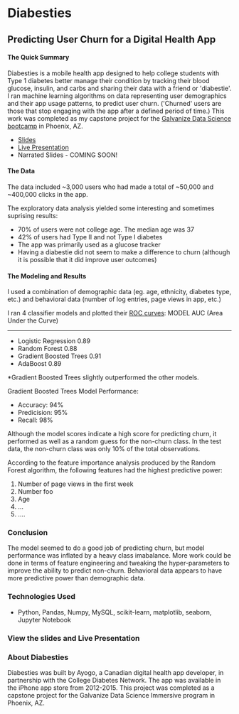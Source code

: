 # Diabesties
## Predicting User Churn for a Digital Health App
#### The Quick Summary
Diabesties is a mobile health app designed to help college students with Type 1 diabetes better manage their condition by tracking their blood glucose, insulin, and carbs and sharing their data with a friend or 'diabestie'. I ran machine learning algorithms on data representing user demographics and their app usage patterns, to predict user churn. ('Churned' users are those that stop engaging with the app after a defined period of time.) This work was completed as my capstone project for the [Galvanize Data Science bootcamp](https://www.galvanize.com/phoenix/data-science) in Phoenix, AZ. 

* [Slides](https://www.slideshare.net/secret/7XXDeLkAWWXyWC)  
* [Live Presentation](https://youtu.be/6jJtakvCEqA)  
* Narrated Slides - COMING SOON!

#### The Data
The data included ~3,000 users who had made a total of ~50,000 and ~400,000 clicks in the app. 

The exploratory data analysis yielded some interesting and sometimes suprising results:
* 70% of users were not college age. The median age was 37 
* 42% of users had Type II and not Type I diabetes
* The app was primarily used as a glucose tracker
* Having a diabestie did not seem to make a difference to churn (although it is possible that it did improve user outcomes)

#### The Modeling and Results
I used a combination of demographic data (eg. age, ethnicity, diabetes type, etc.) and behavioral data (number of log entries, page views in app, etc.)

I ran 4 classifier models and plotted their [ROC curves](https://github.com/nadaataiyab/diabesties/blob/master/images/Galvanize_Capstone_Nadaa.024.jpeg):
          MODEL            AUC (Area Under the Curve)
  ----------------------   --------------------------
* Logistic Regression              0.89
* Random Forest                    0.88
* Gradient Boosted Trees           0.91
* AdaBoost                         0.89

*Gradient Boosted Trees slightly outperformed the other models. 

Gradient Boosted Trees Model Performance:
* Accuracy:       94%
* Predicision:    95%
* Recall:         98%

Although the model scores indicate a high score for predicting churn, it performed as well as a random guess for the non-churn class. In the test data, the non-churn class was only 10% of the total observations. 

According to the feature importance analysis produced by the Random Forest algorithm, the following features had the highest predictive power:
1. Number of page views in the first week
2. Number foo
3. Age
4. ...
5. ....

### Conclusion
The model seemed to do a good job of predicting churn, but model performance was inflated by a heavy class imabalance. More work could be done in terms of feature engineering and tweaking the hyper-parameters to improve the ability to predict non-churn. Behavioral data appears to have more predictive power than demographic data. 

### Technologies Used
* Python, Pandas, Numpy, MySQL, scikit-learn, matplotlib, seaborn, Jupyter Notebook

### View the slides and Live Presentation


### About Diabesties
Diabesties was built by Ayogo, a Canadian digital health app developer, in partnership with the College Diabetes Network. The app was available in the iPhone app store from 2012-2015. This project was completed as a capstone project for the Galvanize Data Science Immersive program in Phoenix, AZ. 
